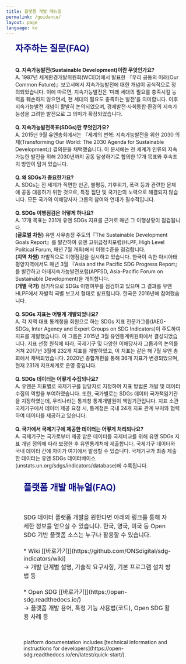 ```yaml
---
title: 플랫폼 개발 매뉴얼
permalink: /guidance/
layout: page
language: ko
---
```


<style>
	
	.contents_box { padding : 0 5%; }
	.title { color:navy; font-size:18pt; font-weight:600;}
	.contents { font-size:12pt; }
	
	.img_div { text-align: center; }
	.img_div { line-height: 1.6em; }
	.img_div img { width: 90%; }
	
   .suffle_div { width: 100%;  margin-bottom:50px;}
   .suffle_div p { width: 100%; font-size:12pt;  }
   .suffle_div img { width:40%; float: right; }

</style>

<div class="contents_box">
	<div>
		<span class="title">자주하는 질문(FAQ)</span>
		<br><br>
		<p class="contents">
			
 <b> Q. 지속가능발전(Sustainable Development)이란 무엇인가요?  </b> <br>
 A. 1987년 세계환경개발위원회(WCED)에서 발표한 『우리 공동의 미래(Our Common Future)』보고서에서 지속가능발전에 대한 개념이 공식적으로 정의되었습니다. 이에 따르면, 지속가능발전은 ‘미래 세대의 필요를 충족시킬 능력을 훼손하지 않으면서, 현 세대의 필요도 충족하는 발전’을 의미합니다. 이후 지속가능발전 개념이 활발히 논의되었으며, 경제발전·사회통합·환경의 지속가능성을 고려한 발전으로 그 의미가 확장되었습니다.
<br><br>
 <b> Q. 지속가능발전목표(SDGs)란 무엇인가요?  </b> <br>
 A. 2015년 9월 유엔총회에서는 『세계의 변혁: 지속가능발전을 위한 2030 의제(Transforming Our World: The 2030 Agenda for Sustainable Development』) 결의문을 채택했습니다. 이 문서에는 전 세계가 인류의 지속가능한 발전을 위해 2030년까지 공동 달성하기로 합의한 17개 목표와 후속조치 방안이 담겨 있습니다. 
<br><br>
<b> Q. 왜 SDGs가 중요한가요? </b> <br>
 A. SDGs는 전 세계가 직면한 빈곤, 불평등, 기후위기, 폭력 등과 관련한 문제에 공동 대응하기 위한 것으로, 특정 집단 및 국가만의 노력으로 해결되지 않습니다. 모든 국가와 이해당사자 그룹의 참여와 연대가 필수적입니다. 
<br><br>
 <b> Q. SDGs 이행점검은 어떻게 하나요? </b> <br>
 A. 17개 목표는 231개 유엔 SDGs 지표를 근거로 매년 그 이행상황이 점검됩니다. <br><b>(글로벌 차원)</b> 유엔 사무총장 주도의『The Sustainable Development Goals Report』를 발간하여 유엔 고위급정치포럼(HLPF, High Level Political Forum, 매년 7월 개최)에서 이행수준을 점검합니다.<br>  <b>(지역 차원)</b> 자발적으로 이행점검을 실시하고 있습니다. 한국이 속한 아시아태평양지역에서도 매년 3월 『Asia and the Pacific SDG Progress Report』를 발간하고 아태지속가능발전포럼(APFSD, Asia-Pacific Forum on Sustainable Development)을 개최합니다.<br>
     <b>(개별 국가)</b> 정기적으로 SDGs 이행여부를 점검하고 있으며 그 결과를 유엔 HLPF에서 자발적 국별 보고서 형태로 발표합니다. 한국은 2016년에 참여했습니다.
<br><br>
 <b> Q. SDGs 지표는 어떻게 개발되었나요?  </b><br>
 A. 각 지역 대표 통계청을 회원으로 하는 SDGs 지표 전문가그룹(IAEG-SDGs, Inter Agency and Expert Groups on SDG Indicators)이 주도하여 지표를 개발했습니다. 이 그룹은 2015년 3월 유엔통계위원회에서 결성되었습니다. 지표 선정 원칙에 따라, 국제기구 및 다양한 이해당사자 그룹과의 논의를 거쳐 2017년 3월에 232개 지표를 개발하였고, 이 지표는 같은 해 7월 유엔 총회에서 채택되었습니다. 2020년 종합개편을 통해 36개 지표가 변경되었으며, 현재 231개 지표체계로 운영 중입니다. 
<br><br>
 <b> Q. SDGs 데이터는 어떻게 수집되나요?   </b><br>
 A. 유엔은 지표별로 국제기구를 담당자로 지정하여 지표 방법론 개발 및 데이터 수집의 역할을 부여하였습니다. 또한, 국가별로는 SDGs 데이터 국가책임기관을 지정하였는데, 우리나라는 통계청 통계개발원이 책임기관입니다. 지표 소관 국제기구에서 데이터 제공 요청 시, 통계청은 국내 24개 지표 관계 부처와 협력하여 데이터를 제공하고 있습니다. 
<br><br>
 <b> Q. 국가에서 국제기구에 제공한 데이터는 어떻게 처리되나요?    </b><br>
 A. 국제기구는 국가로부터 제공 받은 데이터를 국제비교를 위해 유엔 SDGs 지표 개념 정의에 따라 보정한 후 유엔통계처에 제출합니다. 국제기구 데이터와 국내 데이터 간에 차이가 여기에서 발생할 수 있습니다. 국제기구가 최종 제출한 데이터는 유엔 SDGs 데이터베이스(unstats.un.org/sdgs/indicators/database)에 수록됩니다.
<br><br>
  
<div class="contents_box">
	<div>
		<span class="title">플랫폼 개발 매뉴얼(FAQ)</span>
		<br><br>
		<p class="contents">
<br>
SDG 데이터 플랫폼 개발을 원한다면 아래의 링크를 통해 자세한 정보를 얻으실 수 있습니다.
한국, 영국, 미국 등 Open SDG 기반 플랫폼 소스는 누구나 활용할 수 있습니다.
<br><br>
* Wiki [[바로가기]](https://github.com/ONSdigital/sdg-indicators/wiki)<br>
 → 개발 단계별 설명, 기술적 요구사항, 기본 프로그램 설치 방법 등
<br><br>
* Open SDG [[바로가기]](https://open-sdg.readthedocs.io/)<br>
 → 플랫폼 개발 용어, 특정 기능 사용법(코드), Open SDG 활용 사례 등  

</div>
<br><br>
 platform documentation includes [technical information and instructions for developers](https://open-sdg.readthedocs.io/en/latest/quick-start/).
